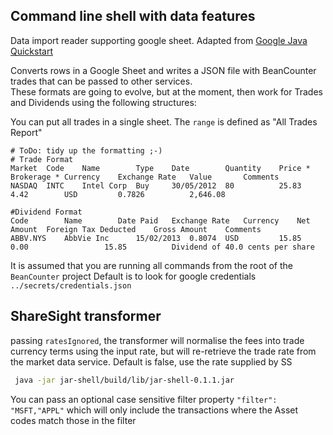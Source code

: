## Command line shell with data features

Data import reader supporting google sheet. Adapted from [Google Java Quickstart](https://developers.google.com/sheets/api/quickstart/java)

Converts rows in a Google Sheet and writes a JSON file with BeanCounter trades that can be passed to other services.  
These formats are going to evolve, but at the moment, then work for Trades and Dividends using the following structures:

You can put all trades in a single sheet.  The `range` is defined as "All Trades Report"

```csv
# ToDo: tidy up the formatting ;-)
# Trade Format
Market	Code	Name	    Type	Date	    Quantity	Price *	Brokerage *	Currency	Exchange Rate	Value	    Comments
NASDAQ	INTC	Intel Corp	Buy	    30/05/2012	80	        25.83	4.42	    USD	        0.7826	        2,646.08

#Dividend Format
Code	    Name	    Date Paid	Exchange Rate	Currency	Net Amount	Foreign Tax Deducted	Gross Amount	Comments
ABBV.NYS    AbbVie Inc      15/02/2013	0.8074  USD	        15.85	    0.00	             15.85	        Dividend of 40.0 cents per share
```
    
It is assumed that you are running all commands from the root of the `BeanCounter` project
Default is to look for google credentials `../secrets/credentials.json`  

## ShareSight transformer
passing `ratesIgnored`, the transformer will normalise the fees into trade currency terms using the input rate, but will re-retrieve the trade rate from the market data service.  Default is false, use the rate supplied by SS
```bash
 java -jar jar-shell/build/lib/jar-shell-0.1.1.jar
```

You can pass an optional case sensitive filter property `"filter": "MSFT,"APPL"` which will only include the transactions where the Asset codes match those in the filter

